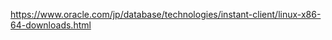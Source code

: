 <p><a href="https://www.oracle.com/jp/database/technologies/instant-client/linux-x86-64-downloads.html">https://www.oracle.com/jp/database/technologies/instant-client/linux-x86-64-downloads.html</a></p>